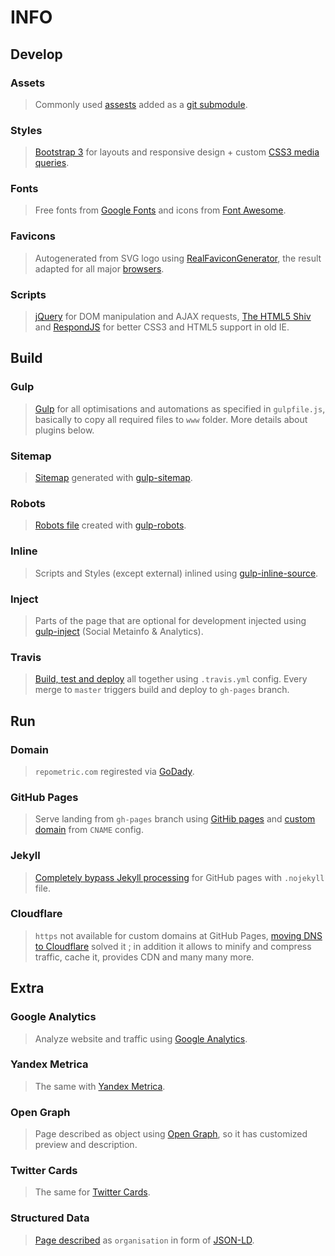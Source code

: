 # INFO

## Develop
### Assets
> Commonly used [assests](https://github.com/repometric/assets) added as a [git submodule](https://github.com/blog/2104-working-with-submodules).
### Styles
> [Bootstrap 3](https://getbootstrap.com/) for layouts and responsive design + custom [CSS3 media queries](https://www.w3schools.com/css/css_rwd_mediaqueries.asp).
### Fonts
> Free fonts from [Google Fonts](https://fonts.google.com/) and icons from [Font Awesome](http://fontawesome.io/).
### Favicons
> Autogenerated from SVG logo using [RealFaviconGenerator](https://realfavicongenerator.net/faq), the result adapted for all major [browsers](https://realfavicongenerator.net/favicon_compatibility).
### Scripts
> [jQuery](https://jquery.com/) for DOM manipulation and AJAX requests, [The HTML5 Shiv](https://github.com/aFarkas/html5shiv) and [RespondJS](https://github.com/scottjehl/Respond) for better CSS3 and HTML5 support in old IE.

## Build
### Gulp
> [Gulp](http://gulpjs.com/) for all optimisations and automations as specified in `gulpfile.js`, basically to copy all required files to `www` folder. More details about plugins below.
### Sitemap
> [Sitemap](https://www.sitemaps.org) generated with [gulp-sitemap](https://www.npmjs.com/package/gulp-sitemap).
### Robots
> [Robots file](http://www.robotstxt.org/) created with [gulp-robots](https://www.npmjs.com/package/gulp-robots).
### Inline
> Scripts and Styles (except external) inlined using [gulp-inline-source](https://www.npmjs.com/package/gulp-inline-source).
### Inject
> Parts of the page that are optional for development injected using [gulp-inject](https://www.npmjs.com/package/gulp-inject) (Social Metainfo & Analytics).
### Travis
> [Build, test and deploy](https://travis-ci.org/repometric/landing) all together using `.travis.yml` config. Every merge to `master` triggers build and deploy to `gh-pages` branch.

## Run
### Domain
> `repometric.com` regirested via [GoDady](https://godaddy.com).
### GitHub Pages
> Serve landing from `gh-pages` branch using [GitHib pages](https://pages.github.com/) and [custom domain](https://help.github.com/articles/using-a-custom-domain-with-github-pages/) from `CNAME` config.
### Jekyll
> [Completely bypass Jekyll processing](https://github.com/blog/572-bypassing-jekyll-on-github-pages) for GitHub pages with `.nojekyll` file.
### Cloudflare
> `https` not available for custom domains at GitHub Pages, [moving DNS to Cloudflare](https://hackernoon.com/set-up-ssl-on-github-pages-with-custom-domains-for-free-a576bdf51bc) solved it
; in addition it allows to minify and compress traffic, cache it, provides CDN and many many more.

## Extra
### Google Analytics
> Analyze website and traffic using [Google Analytics](https://www.google.com/analytics).
### Yandex Metrica
> The same with [Yandex Metrica](https://metrica.yandex.com).
### Open Graph
> Page described as object using [Open Graph](http://ogp.me/), so it has customized preview and description.
### Twitter Cards
> The same for [Twitter Cards](https://developer.twitter.com/en/docs/tweets/optimize-with-cards/overview/markup).
### Structured Data
> [Page described](http://schema.org/) as `organisation` in form of [JSON-LD](https://developers.google.com/search/docs/guides/intro-structured-data#structured-data-format).
